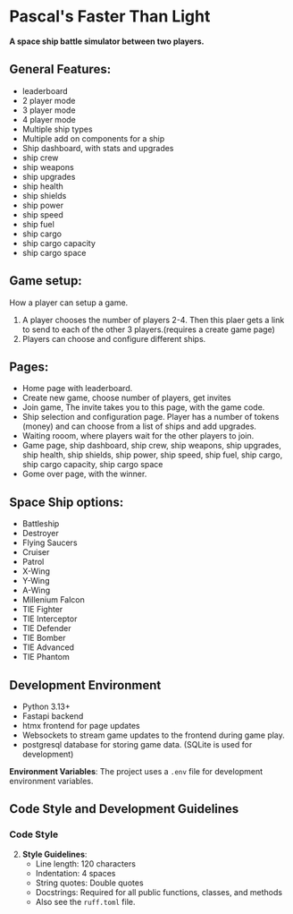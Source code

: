 # Pascal's Faster Than Light

**A space ship battle simulator between two players.**
## General Features:

- leaderboard
- 2 player mode
- 3 player mode
- 4 player mode
- Multiple ship types
- Multiple add on components for a ship
- Ship dashboard, with stats and upgrades
- ship crew
- ship weapons
- ship upgrades
- ship health
- ship shields
- ship power
- ship speed
- ship fuel
- ship cargo
- ship cargo capacity
- ship cargo space

## Game setup:
How a player can setup a game.
1. A player chooses the number of players 2-4. Then this plaer gets a link to send to each of the other 3 players.(requires a create game page) 
2. Players can choose and configure different ships.

## Pages:
- Home page with leaderboard.
- Create new game, choose number of players, get invites
- Join game, The invite takes you to this page, with the game code.
- Ship selection and configuration page. Player has a number of tokens (money) and can choose from a list of ships and add upgrades.
- Waiting rooom, where players wait for the other players to join.
- Game page, ship dashboard, ship crew, ship weapons, ship upgrades, ship health, ship shields, ship power, ship speed, ship fuel, ship cargo, ship cargo capacity, ship cargo space
- Gome over page, with the winner.

## Space Ship options:
- Battleship
- Destroyer
- Flying Saucers
- Cruiser
- Patrol
- X-Wing
- Y-Wing
- A-Wing
- Millenium Falcon
- TIE Fighter
- TIE Interceptor
- TIE Defender
- TIE Bomber
- TIE Advanced
- TIE Phantom

## Development Environment
- Python 3.13+
- Fastapi backend
- htmx frontend for page updates
- Websockets to stream game updates to the frontend during game play.
- postgresql database for storing game data. (SQLite is used for development)


**Environment Variables**:
   The project uses a `.env` file for development environment variables.

## Code Style and Development Guidelines

### Code Style

2. **Style Guidelines**:
   - Line length: 120 characters
   - Indentation: 4 spaces
   - String quotes: Double quotes
   - Docstrings: Required for all public functions, classes, and methods
   - Also see the `ruff.toml` file.
